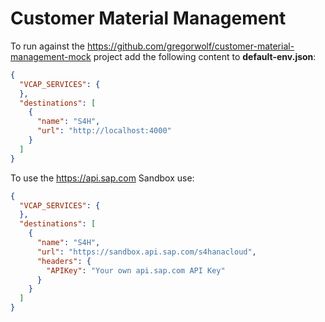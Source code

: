 # Customer Material Management

To run against the https://github.com/gregorwolf/customer-material-management-mock project add the following content to **default-env.json**:

```JSON
{
  "VCAP_SERVICES": {
  },
  "destinations": [
    {
      "name": "S4H",
      "url": "http://localhost:4000"
    }
  ]
}
```

To use the https://api.sap.com Sandbox use:

```JSON
{
  "VCAP_SERVICES": {
  },
  "destinations": [
    {
      "name": "S4H",
      "url": "https://sandbox.api.sap.com/s4hanacloud",
      "headers": {
        "APIKey": "Your own api.sap.com API Key"
      }
    }
  ]
}
```
